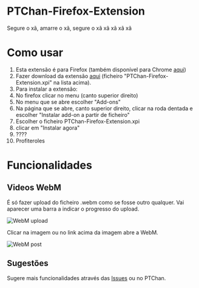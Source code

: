 PTChan-Firefox-Extension
=======================

Segure o xã, amarre o xã, segure o xã xã xã xã xã

Como usar
=====================
1. Esta extensão é para Firefox (também disponível para Chrome [aqui](https://github.com/ptchanextension/PTChan-Chrome-Extension))
2. Fazer download da extensão [aqui](https://github.com/ptchanextension/PTChan-Firefox-Addon/raw/master/PTChan-Firefox-Addon.xpi) (ficheiro "PTChan-Firefox-Extension.xpi" na lista acima).
3. Para instalar a extensão:
 1. No firefox clicar no menu (canto superior direito)
 2. No menu que se abre escolher "Add-ons"
 3. Na página que se abre, canto superior direito, clicar na roda dentada e escolher "Instalar add-on a partir de ficheiro"
 4. Escolher o ficheiro PTChan-Firefox-Extension.xpi
 5. clicar em "Instalar agora"
 6. ????
 7. Profiteroles

Funcionalidades
=====================
Videos WebM
---------------------
É só fazer upload do ficheiro .webm como se fosse outro qualquer. Vai aparecer uma barra a indicar o progresso do upload.

![WebM upload](http://i.imgur.com/MkH9GUg.png)

Clicar na imagem ou no link acima da imagem abre a WebM.

![WebM post](http://i.imgur.com/oOip3lk.png)

Sugestões
---------------------
Sugere mais funcionalidades através das [Issues](https://github.com/ptchanextension/PTChan-Firefox-Addon/issues) ou no PTChan.
